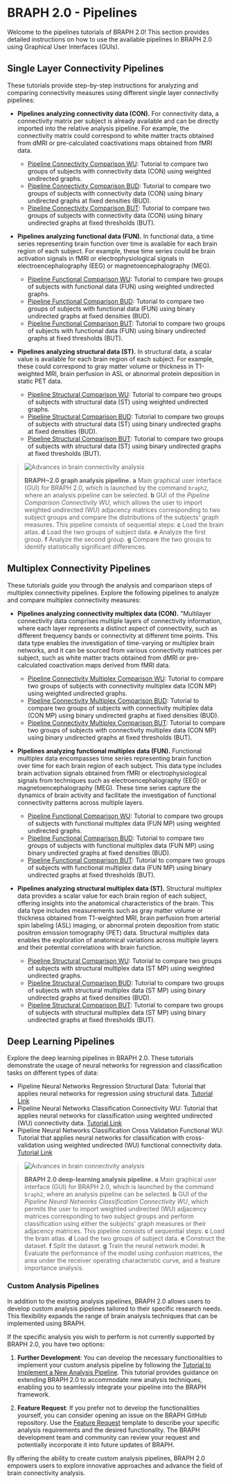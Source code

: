 # BRAPH 2.0 - Pipelines

Welcome to the pipelines tutorials of BRAPH 2.0! This section provides detailed instructions on how to use the available pipelines in BRAPH 2.0 using Graphical User Interfaces (GUIs).

## Single Layer Connectivity Pipelines

These tutorials provide step-by-step instructions for analyzing and comparing connectivity measures using different single layer connectivity pipelines:

- **Pipelines analyzing connectivity data (CON).** For connectivity data, a connectivity matrix per subject is already available and can be directly imported into the relative analysis pipeline. For example, the connectivity matrix could correspond to white matter tracts obtained from dMRI or pre-calculated coactivations maps obtained from fMRI data.
  - [Pipeline Connectivity Comparison WU](tut_a_con_but/tut_a_con_wu.pdf): Tutorial to compare two groups of subjects with connectivity data (CON) using weighted undirected graphs.
  - [Pipeline Connectivity Comparison BUD](tut_a_con_but/tut_a_con_bud.pdf): Tutorial to compare two groups of subjects with connectivity data (CON) using binary undirected graphs at fixed densities (BUD).
  - [Pipeline Connectivity Comparison BUT](tut_a_con_but/tut_a_con_but.pdf): Tutorial to compare two groups of subjects with connectivity data (CON) using binary undirected graphs at fixed thresholds (BUT).

- **Pipelines analyzing functional data (FUN).** In functional data, a time series representing brain function over time is available for each brain region of each subject. For example, these time series could be brain activation signals in fMRI or electrophysiological signals in electroencephalography (EEG) or magnetoencephalography (MEG). 
  - [Pipeline Functional Comparison WU](tut_a_con_but/tut_a_fun_wu.pdf): Tutorial to compare two groups of subjects with functional data (FUN) using weighted undirected graphs.
  - [Pipeline Functional Comparison BUD](tut_a_con_but/tut_a_fun_bud.pdf): Tutorial to compare two groups of subjects with functional data (FUN) using binary undirected graphs at fixed densities (BUD).
  - [Pipeline Functional Comparison BUT](tut_a_con_but/tut_a_fun_but.pdf): Tutorial to compare two groups of subjects with functional data (FUN) using binary undirected graphs at fixed thresholds (BUT).

- **Pipelines analyzing structural data (ST).** In structural data, a scalar value is available for each brain region of each subject. For example, these could correspond to gray matter volume or thickness in T1-weighted MRI, brain perfusion in ASL or abnormal protein deposition in static PET data.
  - [Pipeline Structural Comparison WU](tut_a_con_but/tut_a_st_wu.pdf): Tutorial to compare two groups of subjects with structural data (ST) using weighted undirected graphs.
  - [Pipeline Structural Comparison BUD](tut_a_con_but/tut_a_st_bud.pdf): Tutorial to compare two groups of subjects with structural data (ST) using binary undirected graphs at fixed densities (BUD).
  - [Pipeline Structural Comparison BUT](tut_a_con_but/tut_a_st_but.pdf): Tutorial to compare two groups of subjects with structural data (ST) using binary undirected graphs at fixed thresholds (BUT).

> ![Advances in brain connectivity analysis](../../figures/pipeline-graph.png)
> 
> **BRAPH~2.0 graph analysis pipeline.**
> **a** Main graphical user interface (GUI) for BRAPH 2.0, which is launched by the command `braph2`, where an analysis pipeline can be selected.
> **b** GUI of the *Pipeline Comparison Connectivity WU*, which allows the user to import weighted undirected (WU) adjacency matrices corresponding to two subject groups and compare the distributions of the subjects' graph measures. This pipeline consists of sequential steps: 
> **c** Load the brain atlas.
> **d** Load the two groups of subject data.
> **e** Analyze the first group.
> **f** Analyze the second group.
> **g** Compare the two groups to identify statistically significant differences.

## Multiplex Connectivity Pipelines

These tutorials guide you through the analysis and comparison steps of multiplex connectivity pipelines. Explore the following pipelines to analyze and compare multiplex connectivity measures:

- **Pipelines analyzing connectivity multiplex data (CON).** "Multilayer connectivity data comprises multiple layers of connectivity information, where each layer represents a distinct aspect of connectivity, such as different frequency bands or connectivity at different time points. This data type enables the investigation of time-varying or multiplex brain networks, and it can be sourced from various connectivity matrices per subject, such as white matter tracts obtained from dMRI or pre-calculated coactivation maps derived from fMRI data.
  - [Pipeline Connectivity Multiplex Comparison WU](tutorials/pipelines/tut_CON_WU.pdf): Tutorial to compare two groups of subjects with connectivity multiplex data (CON MP) using weighted undirected graphs.
  - [Pipeline Connectivity Multiplex Comparison BUD](tutorials/pipelines/tut_CON_BUT.pdf): Tutorial to compare two groups of subjects with connectivity multiplex data (CON MP) using binary undirected graphs at fixed densities (BUD).
  - [Pipeline Connectivity Multiplex Comparison BUT](tutorials/pipelines/tut_CON_BUT.pdf): Tutorial to compare two groups of subjects with connectivity multiplex data (CON MP) using binary undirected graphs at fixed thresholds (BUT).

- **Pipelines analyzing functional multiplex data (FUN).** Functional multiplex data encompasses time series representing brain function over time for each brain region of each subject. This data type includes brain activation signals obtained from fMRI or electrophysiological signals from techniques such as electroencephalography (EEG) or magnetoencephalography (MEG). These time series capture the dynamics of brain activity and facilitate the investigation of functional connectivity patterns across multiple layers.
  - [Pipeline Functional Comparison WU](tutorials/pipelines/tut_FUN_WU.pdf): Tutorial to compare two groups of subjects with functional multiplex data (FUN MP) using weighted undirected graphs.
  - [Pipeline Functional Comparison BUD](tutorials/pipelines/tut_FUN_BUT.pdf): Tutorial to compare two groups of subjects with functional multiplex data (FUN MP) using binary undirected graphs at fixed densities (BUD).
  - [Pipeline Functional Comparison BUT](tutorials/pipelines/tut_FUN_BUT.pdf): Tutorial to compare two groups of subjects with functional multiplex data (FUN MP) using binary undirected graphs at fixed thresholds (BUT).

- **Pipelines analyzing structural multiplex data (ST).** Structural multiplex data provides a scalar value for each brain region of each subject, offering insights into the anatomical characteristics of the brain. This data type includes measurements such as gray matter volume or thickness obtained from T1-weighted MRI, brain perfusion from arterial spin labeling (ASL) imaging, or abnormal protein deposition from static positron emission tomography (PET) data. Structural multiplex data enables the exploration of anatomical variations across multiple layers and their potential correlations with brain function.
  - [Pipeline Structural Comparison WU](tutorials/pipelines/tut_ST_WU.pdf): Tutorial to compare two groups of subjects with structural multiplex data (ST MP) using weighted undirected graphs.
  - [Pipeline Structural Comparison BUD](tutorials/pipelines/tut_ST_BUT.pdf): Tutorial to compare two groups of subjects with structural multiplex data (ST MP) using binary undirected graphs at fixed densities (BUD).
  - [Pipeline Structural Comparison BUT](tutorials/pipelines/tut_ST_BUT.pdf): Tutorial to compare two groups of subjects with structural multiplex data (ST MP) using binary undirected graphs at fixed thresholds (BUT).

## Deep Learning Pipelines

Explore the deep learning pipelines in BRAPH 2.0. These tutorials demonstrate the usage of neural networks for regression and classification tasks on different types of data:
- Pipeline Neural Networks Regression Structural Data: Tutorial that applies neural networks for regression using structural data. [Tutorial Link](https://github.com/giovannivolpe/BRAPH-2-Matlab-beta/tree/develop/tutorials/pipelines/deep_learning/pipeline_neural_networks_regression_structural_data)
- Pipeline Neural Networks Classification Connectivity WU: Tutorial that applies neural networks for classification using weighted undirected (WU) connectivity data. [Tutorial Link](https://github.com/giovannivolpe/BRAPH-2-Matlab-beta/tree/develop/tutorials/pipelines/deep_learning/pipeline_neural_networks_classification_connectivity_WU)
- Pipeline Neural Networks Classification Cross Validation Functional WU: Tutorial that applies neural networks for classification with cross-validation using weighted undirected (WU) functional connectivity data. [Tutorial Link](https://github.com/giovannivolpe/BRAPH-2-Matlab-beta/tree/develop/tutorials/pipelines/deep_learning/pipeline_neural_networks_classification_connectivity_WU)

> ![Advances in brain connectivity analysis](https://github.com/giovannivolpe/BRAPH-2-Matlab-beta/blob/develop/figures/pipeline-nn.png)
> 
> **BRAPH 2.0 deep-learning analysis pipeline.**
> **a** Main graphical user interface (GUI) for BRAPH 2.0, which is launched by the command `braph2`, where an analysis pipeline can be selected.
> **b** GUI of the *Pipeline Neural Networks Classification Connectivity WU*, which permits the user to import weighted undirected (WU) adjacency matrices corresponding to two subject groups and perform classification using either the subjects' graph measures or their adjacency matrices. This pipeline consists of sequential steps:
> **c** Load the brain atlas.
> **d** Load the two groups of subject data.
> **e** Construct the dataset.
> **f** Split the dataset.
> **g** Train the neural network model.
> **h** Evaluate the performance of the model using confusion matrices, the area under the receiver operating characteristic curve, and a feature importance analysis.

### Custom Analysis Pipelines

In addition to the existing analysis pipelines, BRAPH 2.0 allows users to develop custom analysis pipelines tailored to their specific research needs. This flexibility expands the range of brain analysis techniques that can be implemented using BRAPH.

If the specific analysis you wish to perform is not currently supported by BRAPH 2.0, you have two options:

1. **Further Development**: You can develop the necessary functionalities to implement your custom analysis pipeline by following the [Tutorial to Implement a New Analysis Pipeline](tutorials/developers/devdoc_new_pipeline.pdf). This tutorial provides guidance on extending BRAPH 2.0 to accommodate new analysis techniques, enabling you to seamlessly integrate your pipeline into the BRAPH framework.

2. **Feature Request**: If you prefer not to develop the functionalities yourself, you can consider opening an issue on the BRAPH GitHub repository. Use the [Feature Request](../../issues/new?template=feature_request.md) template to describe your specific analysis requirements and the desired functionality. The BRAPH development team and community can review your request and potentially incorporate it into future updates of BRAPH.

By offering the ability to create custom analysis pipelines, BRAPH 2.0 empowers users to explore innovative approaches and advance the field of brain connectivity analysis.

